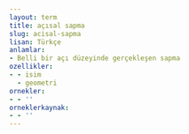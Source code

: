 ```yaml
---
layout: term
title: açısal sapma
slug: acisal-sapma
lisan: Türkçe
anlamlar:
- Belli bir açı düzeyinde gerçekleşen sapma
ozellikler:
- - isim
  - geometri
ornekler:
- - ''
orneklerkaynak:
- - ''
---
```

